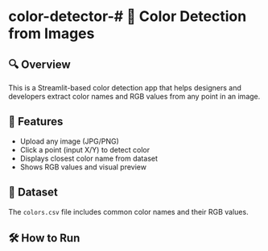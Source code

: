 # color-detector-# 🎨 Color Detection from Images

## 🔍 Overview

This is a Streamlit-based color detection app that helps designers and developers extract color names and RGB values from any point in an image.

## 🚀 Features

- Upload any image (JPG/PNG)
- Click a point (input X/Y) to detect color
- Displays closest color name from dataset
- Shows RGB values and visual preview

## 📁 Dataset

The `colors.csv` file includes common color names and their RGB values.

## 🛠️ How to Run

